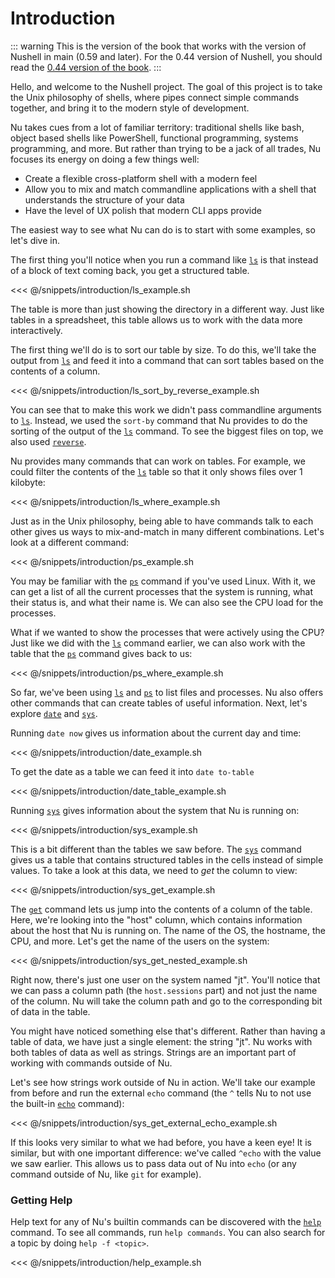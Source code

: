 # Introduction

::: warning
This is the version of the book that works with the version of Nushell in main (0.59 and later).
For the 0.44 version of Nushell, you should read the [0.44 version of the book](/old_book/).
:::

Hello, and welcome to the Nushell project. The goal of this project is to take the Unix philosophy of shells, where pipes connect simple commands together, and bring it to the modern style of development.

Nu takes cues from a lot of familiar territory: traditional shells like bash, object based shells like PowerShell, functional programming, systems programming, and more. But rather than trying to be a jack of all trades, Nu focuses its energy on doing a few things well:

* Create a flexible cross-platform shell with a modern feel
* Allow you to mix and match commandline applications with a shell that understands the structure of your data
* Have the level of UX polish that modern CLI apps provide

The easiest way to see what Nu can do is to start with some examples, so let's dive in.

The first thing you'll notice when you run a command like [`ls`](commands/ls.md) is that instead of a block of text coming back, you get a structured table.

<<< @/snippets/introduction/ls_example.sh

The table is more than just showing the directory in a different way. Just like tables in a spreadsheet, this table allows us to work with the data more interactively.

The first thing we'll do is to sort our table by size. To do this, we'll take the output from [`ls`](commands/ls.md) and feed it into a command that can sort tables based on the contents of a column.

<<< @/snippets/introduction/ls_sort_by_reverse_example.sh

You can see that to make this work we didn't pass commandline arguments to [`ls`](commands/ls.md). Instead, we used the `sort-by` command that Nu provides to do the sorting of the output of the [`ls`](commands/ls.md) command. To see the biggest files on top, we also used [`reverse`](commands/reverse.md).

Nu provides many commands that can work on tables. For example, we could filter the contents of the [`ls`](commands/ls.md) table so that it only shows files over 1 kilobyte:

<<< @/snippets/introduction/ls_where_example.sh

Just as in the Unix philosophy, being able to have commands talk to each other gives us ways to mix-and-match in many different combinations. Let's look at a different command:

<<< @/snippets/introduction/ps_example.sh

You may be familiar with the [`ps`](commands/ps.md) command if you've used Linux. With it, we can get a list of all the current processes that the system is running, what their status is, and what their name is. We can also see the CPU load for the processes.

What if we wanted to show the processes that were actively using the CPU? Just like we did with the [`ls`](commands/ls.md) command earlier, we can also work with the table that the [`ps`](commands/ps.md) command gives back to us:

<<< @/snippets/introduction/ps_where_example.sh

So far, we've been using [`ls`](commands/ls.md) and [`ps`](commands/ps.md) to list files and processes. Nu also offers other commands that can create tables of useful information. Next, let's explore [`date`](commands/date.md) and [`sys`](commands/sys.md).

Running `date now` gives us information about the current day and time:

<<< @/snippets/introduction/date_example.sh

To get the date as a table we can feed it into `date to-table`

<<< @/snippets/introduction/date_table_example.sh

Running [`sys`](commands/sys.md) gives information about the system that Nu is running on:

<<< @/snippets/introduction/sys_example.sh

This is a bit different than the tables we saw before. The [`sys`](commands/sys.md) command gives us a table that contains structured tables in the cells instead of simple values. To take a look at this data, we need to *get* the column to view:

<<< @/snippets/introduction/sys_get_example.sh

The [`get`](commands/get.md) command lets us jump into the contents of a column of the table. Here, we're looking into the "host" column, which contains information about the host that Nu is running on. The name of the OS, the hostname, the CPU, and more. Let's get the name of the users on the system:

<<< @/snippets/introduction/sys_get_nested_example.sh

Right now, there's just one user on the system named "jt". You'll notice that we can pass a column path (the `host.sessions` part) and not just the name of the column. Nu will take the column path and go to the corresponding bit of data in the table.

You might have noticed something else that's different. Rather than having a table of data, we have just a single element: the string "jt". Nu works with both tables of data as well as strings. Strings are an important part of working with commands outside of Nu.

Let's see how strings work outside of Nu in action. We'll take our example from before and run the external `echo` command (the `^` tells Nu to not use the built-in [`echo`](commands/echo.md) command):

<<< @/snippets/introduction/sys_get_external_echo_example.sh

If this looks very similar to what we had before, you have a keen eye! It is similar, but with one important difference: we've called `^echo` with the value we saw earlier. This allows us to pass data out of Nu into `echo` (or any command outside of Nu, like `git` for example).

### Getting Help

Help text for any of Nu's builtin commands can be discovered with the [`help`](commands/help.md) command. To see all commands, run `help commands`. You can also search for a topic by doing `help -f <topic>`.

<<< @/snippets/introduction/help_example.sh
